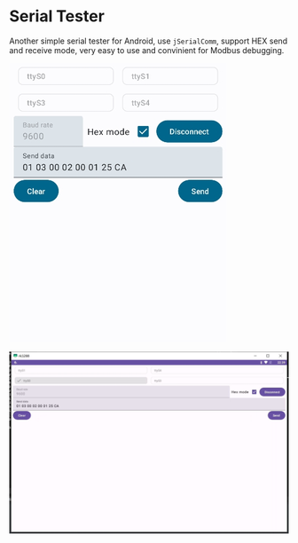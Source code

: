 # Serial Tester

Another simple serial tester for Android, use `jSerialComm`, support HEX send and receive mode, very easy to use and convinient for Modbus debugging.

![Phone](.github/20241210223900.png)

![Tablet RK3288](.github/20241210223914.png)